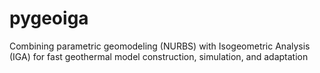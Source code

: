 # pygeoiga
Combining parametric geomodeling (NURBS) with Isogeometric Analysis (IGA) for fast geothermal model construction, simulation, and adaptation
